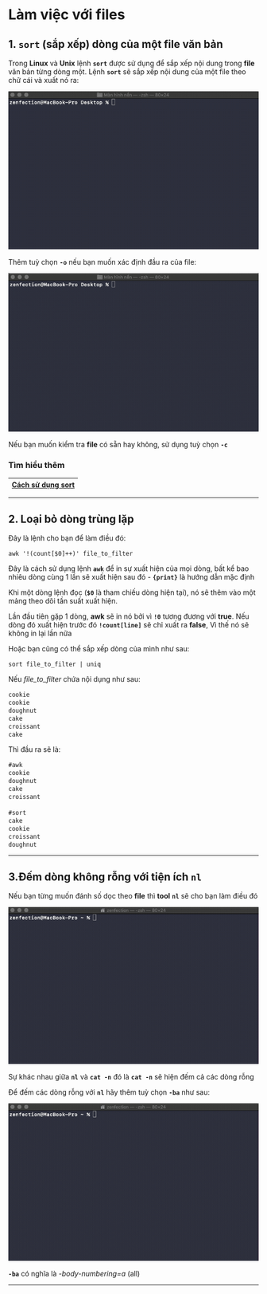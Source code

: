 # Làm việc với files

## 1. **`sort`** (sắp xếp) dòng của một file văn bản

Trong **Linux** và **Unix** lệnh **`sort`** được sử dụng để sắp xếp nội dung trong **file** văn bản từng dòng một. Lệnh **`sort`** sẽ sắp xếp nội dung của một file theo chữ cái và xuất nó ra:

![2020-08-23 11.44.51.gif](https://raw.githubusercontent.com/Zenfection/Image/master/2020/08/23-11-47-20-2020-08-23%2011.44.51.gif)

Thêm tuỳ chọn **`-o`** nếu bạn muốn xác định đầu ra của file:

![2020-08-23 11.47.58.gif](https://raw.githubusercontent.com/Zenfection/Image/master/2020/08/23-11-51-11-2020-08-23%2011.47.58.gif)

Nếu bạn muốn kiểm tra **file** có sẵn hay không, sử dụng tuỳ chọn **`-c`**

### Tìm hiểu thêm

| [Cách sử dụng sort](https://www.computerhope.com/unix/usort.htm) |
| ---------------------------------------------------------------- |

---

## 2. Loại bỏ dòng trùng lặp

Đây là lệnh cho bạn để làm điều đó:

```shell
awk '!(count[$0]++)' file_to_filter
```

Đây là cách sử dụng lệnh **`awk`** để in sự xuất hiện của mọi dòng, bất kể bao nhiêu dòng cùng 1 lần sẽ xuất hiện sau đó - **`{print}`** là hướng dẫn mặc định

Khi một dòng lệnh đọc (**`$0`** là tham chiếu dòng hiện tại), nó sẽ thêm vào một mảng theo dõi tần suất xuất hiện.

Lần đầu tiên gặp 1 dòng, **awk** sẽ in nó bởi vì **`!0`** tương đương với **true**. Nếu dòng đó xuất hiện trước đó **`!count[line]`** sẽ chỉ xuất ra **false**, Vì thế nó sẽ không in lại lần nữa

Hoặc bạn cũng có thể sắp xếp dòng của mình như sau:

```shell
sort file_to_filter | uniq
```

Nếu *file_to_filter* chứa nội dụng như sau:

```textile
cookie
cookie
doughnut
cake
croissant
cake
```

Thì đầu ra sẽ là:

```shell
#awk
cookie
doughnut
cake
croissant

#sort
cake
cookie
croissant
doughnut
```

---

## 3.Đếm dòng không rỗng với tiện ích **`nl`**

Nếu bạn từng muốn đánh số dọc theo **file** thì **tool** **`nl`** sẽ cho bạn làm điều đó

![2020-08-23 12.08.08.gif](https://raw.githubusercontent.com/Zenfection/Image/master/2020/08/23-12-09-46-2020-08-23%2012.08.08.gif)

Sự khác nhau giữa **`nl`** và **`cat -n`** đó là **`cat -n`** sẽ hiện đếm cả các dòng rỗng

 Để đếm các dòng rỗng với **`nl`**  hãy thêm tuỳ chọn **`-ba`** như sau:

![2020-08-23 12.11.13.gif](https://raw.githubusercontent.com/Zenfection/Image/master/2020/08/23-12-14-51-2020-08-23%2012.11.13.gif)

**`-ba`** có nghĩa là *-body-numbering=a* (all)

---




